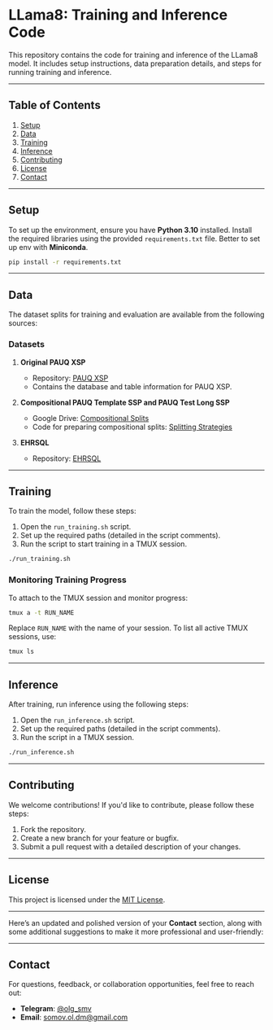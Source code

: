 # LLama8: Training and Inference Code

This repository contains the code for training and inference of the LLama8 model. It includes setup instructions, data preparation details, and steps for running training and inference.

---

## Table of Contents
1. [Setup](#setup)
2. [Data](#data)
3. [Training](#training)
4. [Inference](#inference)
5. [Contributing](#contributing)
6. [License](#license)
7. [Contact](#contact)

---

## Setup

To set up the environment, ensure you have **Python 3.10** installed. Install the required libraries using the provided `requirements.txt` file. Better to set up env with **Miniconda**.

```bash
pip install -r requirements.txt
```

---

## Data

The dataset splits for training and evaluation are available from the following sources:

### Datasets
1. **Original PAUQ XSP**  
   - Repository: [PAUQ XSP](https://github.com/ai-spiderweb/pauq)  
   - Contains the database and table information for PAUQ XSP.

2. **Compositional PAUQ Template SSP and PAUQ Test Long SSP**  
   - Google Drive: [Compositional Splits](https://drive.google.com/drive/folders/12cBewVCrBObBb1qgEg1nXHoqq3hHTT7K?usp=sharing)  
   - Code for preparing compositional splits: [Splitting Strategies](https://github.com/runnerup96/splitting-strategies)  

3. **EHRSQL**  
   - Repository: [EHRSQL](https://github.com/glee4810/ehrsql-2024)  

---

## Training

To train the model, follow these steps:

1. Open the `run_training.sh` script.
2. Set up the required paths (detailed in the script comments).
3. Run the script to start training in a TMUX session.

```bash
./run_training.sh
```

### Monitoring Training Progress
To attach to the TMUX session and monitor progress:
```bash
tmux a -t RUN_NAME
```
Replace `RUN_NAME` with the name of your session. To list all active TMUX sessions, use:
```bash
tmux ls
```

---

## Inference

After training, run inference using the following steps:

1. Open the `run_inference.sh` script.
2. Set up the required paths (detailed in the script comments).
3. Run the script in a TMUX session.

```bash
./run_inference.sh
```

---

## Contributing

We welcome contributions! If you'd like to contribute, please follow these steps:
1. Fork the repository.
2. Create a new branch for your feature or bugfix.
3. Submit a pull request with a detailed description of your changes.

---

## License

This project is licensed under the [MIT License](LICENSE).

---

Here’s an updated and polished version of your **Contact** section, along with some additional suggestions to make it more professional and user-friendly:

---

## Contact

For questions, feedback, or collaboration opportunities, feel free to reach out:

- **Telegram**: [@olg_smv](https://t.me/olg_smv)  
- **Email**: [somov.ol.dm@gmail.com](mailto:somov.ol.dm@gmail.com)